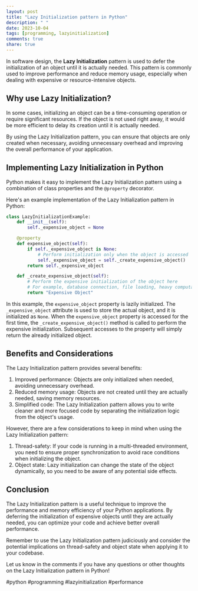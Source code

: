 ```yaml
---
layout: post
title: "Lazy Initialization pattern in Python"
description: " "
date: 2023-10-04
tags: [programming, lazyinitialization]
comments: true
share: true
---
```


In software design, the **Lazy Initialization** pattern is used to defer the initialization of an object until it is actually needed. This pattern is commonly used to improve performance and reduce memory usage, especially when dealing with expensive or resource-intensive objects.

## Why use Lazy Initialization?

In some cases, initializing an object can be a time-consuming operation or require significant resources. If the object is not used right away, it would be more efficient to delay its creation until it is actually needed.

By using the Lazy Initialization pattern, you can ensure that objects are only created when necessary, avoiding unnecessary overhead and improving the overall performance of your application.

## Implementing Lazy Initialization in Python

Python makes it easy to implement the Lazy Initialization pattern using a combination of class properties and the `@property` decorator.

Here's an example implementation of the Lazy Initialization pattern in Python:

```python
class LazyInitializationExample:
    def __init__(self):
        self._expensive_object = None

    @property
    def expensive_object(self):
        if self._expensive_object is None:
            # Perform initialization only when the object is accessed
            self._expensive_object = self._create_expensive_object()
        return self._expensive_object

    def _create_expensive_object(self):
        # Perform the expensive initialization of the object here
        # For example, database connection, file loading, heavy computation, etc.
        return "Expensive Object"
```

In this example, the `expensive_object` property is lazily initialized. The `_expensive_object` attribute is used to store the actual object, and it is initialized as `None`. When the `expensive_object` property is accessed for the first time, the `_create_expensive_object()` method is called to perform the expensive initialization. Subsequent accesses to the property will simply return the already initialized object.

## Benefits and Considerations

The Lazy Initialization pattern provides several benefits:

1. Improved performance: Objects are only initialized when needed, avoiding unnecessary overhead.
2. Reduced memory usage: Objects are not created until they are actually needed, saving memory resources.
3. Simplified code: The Lazy Initialization pattern allows you to write cleaner and more focused code by separating the initialization logic from the object's usage.

However, there are a few considerations to keep in mind when using the Lazy Initialization pattern:

1. Thread-safety: If your code is running in a multi-threaded environment, you need to ensure proper synchronization to avoid race conditions when initializing the object.
2. Object state: Lazy initialization can change the state of the object dynamically, so you need to be aware of any potential side effects.

## Conclusion

The Lazy Initialization pattern is a useful technique to improve the performance and memory efficiency of your Python applications. By deferring the initialization of expensive objects until they are actually needed, you can optimize your code and achieve better overall performance.

Remember to use the Lazy Initialization pattern judiciously and consider the potential implications on thread-safety and object state when applying it to your codebase. 

Let us know in the comments if you have any questions or other thoughts on the Lazy Initialization pattern in Python!

#python #programming #lazyinitialization #performance
